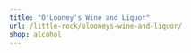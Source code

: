 ```yaml
---
title: "O'Looney's Wine and Liquor"
url: /little-rock/olooneys-wine-and-liquor/
shop: alcohol
---
```

